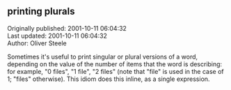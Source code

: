## printing plurals  
Originally published: 2001-10-11 06:04:32  
Last updated: 2001-10-11 06:04:32  
Author: Oliver Steele  
  
Sometimes it's useful to print singular or plural versions of a word, depending on the value of the number of items that the word is describing: for example, "0 files", "1 file", "2 files" (note that "file" is used in the case of 1; "files" otherwise).  This idiom does this inline, as a single expression.
